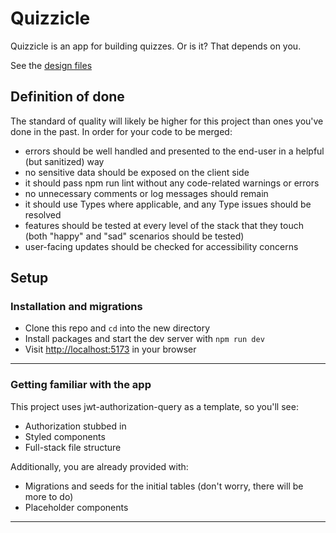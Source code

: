 # Quizzicle

Quizzicle is an app for building quizzes. Or is it? That depends on you.

See the [design files](https://www.figma.com/file/Pb1u7ar3ScfMNt2qBC7Sh1/Site-design?type=design&node-id=16%3A141&mode=design&t=YqkCq87VhzHyipiu-1)

## Definition of done

The standard of quality will likely be higher for this project than ones you've done in the past. In order for your code to be merged:
- errors should be well handled and presented to the end-user in a helpful (but sanitized) way
- no sensitive data should be exposed on the client side
- it should pass npm run lint without any code-related warnings or errors
- no unnecessary comments or log messages should remain
- it should use Types where applicable, and any Type issues should be resolved
- features should be tested at every level of the stack that they touch (both "happy" and "sad" scenarios should be tested)
- user-facing updates should be checked for accessibility concerns

## Setup

### Installation and migrations

- Clone this repo and `cd` into the new directory
- Install packages and start the dev server with `npm run dev`
- Visit [http://localhost:5173](http://localhost:5173) in your browser

---

### Getting familiar with the app

This project uses jwt-authorization-query as a template, so you'll see:
- Authorization stubbed in
- Styled components
- Full-stack file structure

Additionally, you are already provided with:
- Migrations and seeds for the initial tables (don't worry, there will be more to do)
- Placeholder components

---

